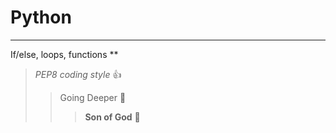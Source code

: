 # Python 
***
If/else, loops, functions
**
> _PEP8 coding style_ :+1:
>> Going Deeper :muscle:
>>> __Son of God__ :clap: